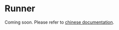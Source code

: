 # Runner

Coming soon. Please refer to [chinese documentation](https://mmengine.readthedocs.io/zh_CN/latest/tutorials/runner.html).
